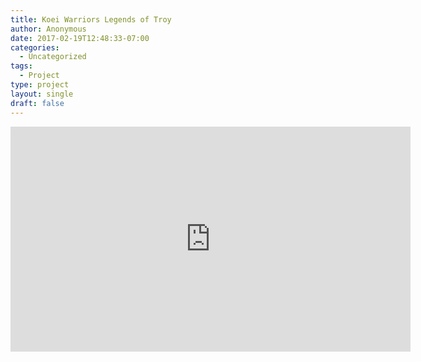 ```yaml
---
title: Koei Warriors Legends of Troy
author: Anonymous
date: 2017-02-19T12:48:33-07:00
categories:
  - Uncategorized
tags:
  - Project
type: project
layout: single
draft: false
---
```


<iframe src="https://player.vimeo.com/video/31982886" width="640" height="360" frameborder="0" webkitallowfullscreen mozallowfullscreen allowfullscreen></iframe>
